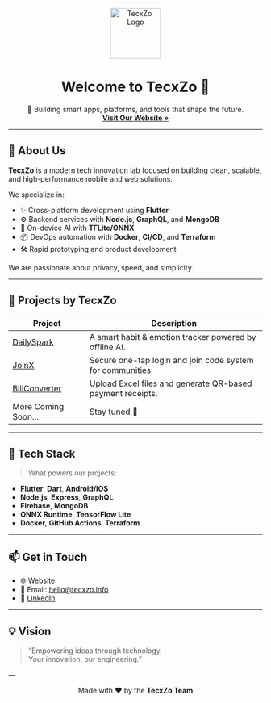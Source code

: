 <!-- TecxZo GitHub Organization Profile README -->

<p align="center">
  <img src="https://tecxzo.info/assets/images/logo.svg" alt="TecxZo Logo" height="100">
</p>

<h1 align="center">Welcome to TecxZo 👋</h1>

<p align="center">
  🚀 Building smart apps, platforms, and tools that shape the future.  
  <br />
  <a href="https://tecxzo.info" target="_blank"><strong>Visit Our Website »</strong></a>
</p>

---

## 🌟 About Us

**TecxZo** is a modern tech innovation lab focused on building clean, scalable, and high-performance mobile and web solutions.

We specialize in:

- ✨ Cross-platform development using **Flutter**
- ⚙️ Backend services with **Node.js**, **GraphQL**, and **MongoDB**
- 🧠 On-device AI with **TFLite/ONNX**
- 📦 DevOps automation with **Docker**, **CI/CD**, and **Terraform**
- 🛠️ Rapid prototyping and product development

We are passionate about privacy, speed, and simplicity.

---

## 🚀 Projects by TecxZo

| Project | Description |
|--------|-------------|
| [DailySpark](https://github.com/tecxzo/dailyspark) | A smart habit & emotion tracker powered by offline AI. |
| [JoinX](https://github.com/tecxzo/joinx) | Secure one-tap login and join code system for communities. |
| [BillConverter](https://github.com/tecxzo/billconverter) | Upload Excel files and generate QR-based payment receipts. |
| More Coming Soon... | Stay tuned 👀 |

---

## 🧠 Tech Stack

> What powers our projects:

- **Flutter**, **Dart**, **Android/iOS**
- **Node.js**, **Express**, **GraphQL**
- **Firebase**, **MongoDB**
- **ONNX Runtime**, **TensorFlow Lite**
- **Docker**, **GitHub Actions**, **Terraform**

---

## 📫 Get in Touch

- 🌐 [Website](https://tecxzo.info)
- 💌 Email: [hello@tecxzo.info](tecxzo.dev@gmail.com)
- 💼 [LinkedIn](https://www.linkedin.com/company/tecxzo)

---

## 💡 Vision

> “Empowering ideas through technology.  
> Your innovation, our engineering.”

—

<p align="center">
  Made with ❤️ by the <strong>TecxZo Team</strong>
</p>
